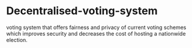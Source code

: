 # Decentralised-voting-system
voting system that offers fairness and privacy of current voting schemes which improves security and decreases the cost of hosting a nationwide election.

